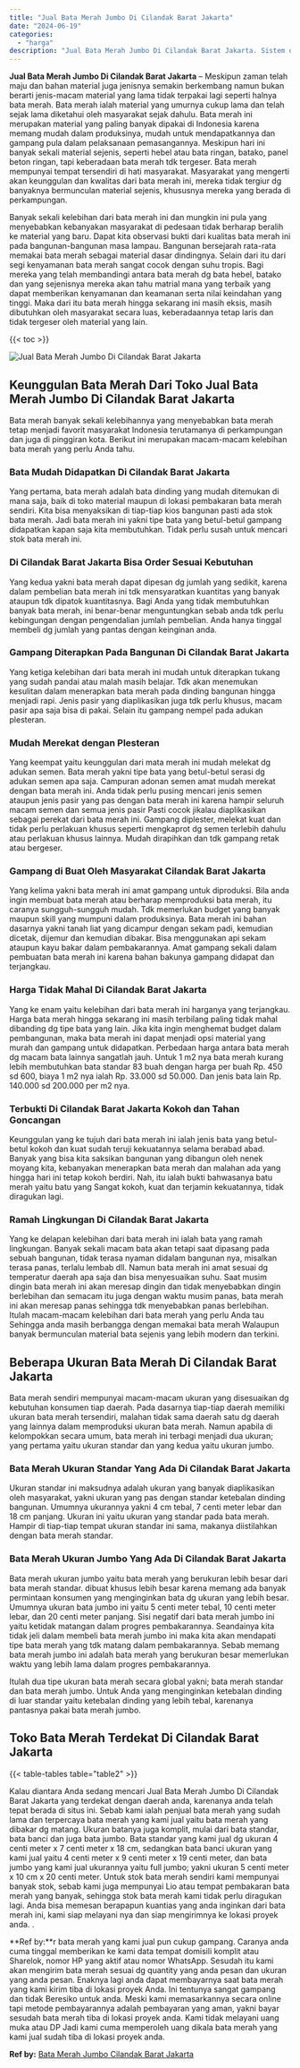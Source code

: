 ```yaml
---
title: "Jual Bata Merah Jumbo Di Cilandak Barat Jakarta"
date: "2024-06-19"
categories: 
  - "harga"
description: "Jual Bata Merah Jumbo Di Cilandak Barat Jakarta. Sistem order bata merah yang kami jual pun cukup gampang. Caranya anda cuma tinggal memberikan ke kami data..."
---
```


**Jual Bata Merah Jumbo Di Cilandak Barat Jakarta** – Meskipun zaman telah maju dan bahan material juga jenisnya semakin berkembang namun bukan berarti jenis-macam material yang lama tidak terpakai lagi seperti halnya bata merah. Bata merah ialah material yang umurnya cukup lama dan telah sejak lama diketahui oleh masyarakat sejak dahulu. Bata merah ini merupakan material yang paling banyak dipakai di Indonesia karena memang mudah dalam produksinya, mudah untuk mendapatkannya dan gampang pula dalam pelaksanaan pemasangannya. Meskipun hari ini banyak sekali material sejenis, seperti hebel atau bata ringan, batako, panel beton ringan, tapi keberadaan bata merah tdk tergeser. Bata merah mempunyai tempat tersendiri di hati masyarakat. Masyarakat yang mengerti akan keunggulan dan kwalitas dari bata merah ini, mereka tidak tergiur dg banyaknya bermunculan material sejenis, khususnya mereka yang berada di perkampungan.

Banyak sekali kelebihan dari bata merah ini dan mungkin ini pula yang menyebabkan kebanyakan masyarakat di pedesaan tidak berharap beralih ke material yang baru. Dapat kita observasi bukti dari kualitas bata merah ini pada bangunan-bangunan masa lampau. Bangunan bersejarah rata-rata memakai bata merah sebagai material dasar dindingnya. Selain dari itu dari segi kenyamanan bata merah sangat cocok dengan suhu tropis. Bagi mereka yang telah membandingi antara bata merah dg bata hebel, batako dan yang sejenisnya mereka akan tahu matrial mana yang terbaik yang dapat memberikan kenyamanan dan keamanan serta nilai keindahan yang tinggi. Maka dari itu bata merah hingga sekarang ini masih eksis, masih dibutuhkan oleh masyarakat secara luas, keberadaannya tetap laris dan tidak tergeser oleh material yang lain.

{{< toc >}}

![Jual Bata Merah Jumbo Di Cilandak Barat Jakarta](/images/jual-bata-merah-38.png)

## Keunggulan Bata Merah Dari Toko Jual Bata Merah Jumbo Di Cilandak Barat Jakarta

Bata merah banyak sekali kelebihannya yang menyebabkan bata merah tetap menjadi favorit masyarakat Indonesia terutamanya di perkampungan dan juga di pinggiran kota. Berikut ini merupakan macam-macam kelebihan bata merah yang perlu Anda tahu.

### Bata Mudah Didapatkan Di Cilandak Barat Jakarta

Yang pertama, bata merah adalah bata dinding yang mudah ditemukan di mana saja, baik di toko material maupun di lokasi pembakaran bata merah sendiri. Kita bisa menyaksikan di tiap-tiap kios bangunan pasti ada stok bata merah. Jadi bata merah ini yakni tipe bata yang betul-betul gampang didapatkan kapan saja kita membutuhkan. Tidak perlu susah untuk mencari stok bata merah ini.

### Di Cilandak Barat Jakarta Bisa Order Sesuai Kebutuhan

Yang kedua yakni bata merah dapat dipesan dg jumlah yang sedikit, karena dalam pembelian bata merah ini tdk mensyaratkan kuantitas yang banyak ataupun tdk dipatok kuantitasnya. Bagi Anda yang tidak membutuhkan banyak bata merah, ini benar-benar menguntungkan sebab anda tdk perlu kebingungan dengan pengendalian jumlah pembelian. Anda hanya tinggal membeli dg jumlah yang pantas dengan keinginan anda.

### Gampang Diterapkan Pada Bangunan Di Cilandak Barat Jakarta

Yang ketiga kelebihan dari bata merah ini mudah untuk diterapkan tukang yang sudah pandai atau malah masih belajar. Tdk akan menemukan kesulitan dalam menerapkan bata merah pada dinding bangunan hingga menjadi rapi. Jenis pasir yang diaplikasikan juga tdk perlu khusus, macam pasir apa saja bisa di pakai. Selain itu gampang nempel pada adukan plesteran.

### Mudah Merekat dengan Plesteran

Yang keempat yaitu keunggulan dari mata merah ini mudah melekat dg adukan semen. Bata merah yakni tipe bata yang betul-betul serasi dg adukan semen apa saja. Campuran adonan semen amat mudah merekat dengan bata merah ini. Anda tidak perlu pusing mencari jenis semen ataupun jenis pasir yang pas dengan bata merah ini karena hampir seluruh macam semen dan semua jenis pasir Pasti cocok jikalau diaplikasikan sebagai perekat dari bata merah ini. Gampang diplester, melekat kuat dan tidak perlu perlakuan khusus seperti mengkaprot dg semen terlebih dahulu atau perlakuan khusus lainnya. Mudah dirapihkan dan tdk gampang retak atau bergeser.

### Gampang di Buat Oleh Masyarakat Cilandak Barat Jakarta

Yang kelima yakni bata merah ini amat gampang untuk diproduksi. Bila anda ingin membuat bata merah atau berharap memproduksi bata merah, itu caranya sungguh-sungguh mudah. Tdk memerlukan budget yang banyak maupun skill yang mumpuni dalam produksinya. Bata merah ini bahan dasarnya yakni tanah liat yang dicampur dengan sekam padi, kemudian dicetak, dijemur dan kemudian dibakar. Bisa menggunakan api sekam ataupun kayu bakar dalam pembakarannya. Amat gampang sekali dalam pembuatan bata merah ini karena bahan bakunya gampang didapat dan terjangkau.

### Harga Tidak Mahal Di Cilandak Barat Jakarta

Yang ke enam yaitu kelebihan dari bata merah ini harganya yang terjangkau. Harga bata merah hingga sekarang ini masih terbilang paling tidak mahal dibanding dg tipe bata yang lain. Jika kita ingin menghemat budget dalam pembangunan, maka bata merah ini dapat menjadi opsi material yang murah dan gampang untuk didapatkan. Perbedaan harga antara bata merah dg macam bata lainnya sangatlah jauh. Untuk 1 m2 nya bata merah kurang lebih membutuhkan bata standar 83 buah dengan harga per buah Rp. 450 sd 600, biaya 1 m2 nya ialah Rp. 33.000 sd 50.000. Dan jenis bata lain Rp. 140.000 sd 200.000 per m2 nya.

### Terbukti Di Cilandak Barat Jakarta Kokoh dan Tahan Goncangan

Keunggulan yang ke tujuh dari bata merah ini ialah jenis bata yang betul-betul kokoh dan kuat sudah teruji kekuatannya selama berabad abad. Banyak yang bisa kita saksikan bangunan yang dibangun oleh nenek moyang kita, kebanyakan menerapkan bata merah dan malahan ada yang hingga hari ini tetap kokoh berdiri. Nah, itu ialah bukti bahwasanya batu merah yaitu batu yang Sangat kokoh, kuat dan terjamin kekuatannya, tidak diragukan lagi.

### Ramah Lingkungan Di Cilandak Barat Jakarta

Yang ke delapan kelebihan dari bata merah ini ialah bata yang ramah lingkungan. Banyak sekali macam bata akan tetapi saat dipasang pada sebuah bangunan, tidak terasa nyaman didalam bangunan nya, misalkan terasa panas, terlalu lembab dll. Namun bata merah ini amat sesuai dg temperatur daerah apa saja dan bisa menyesuaikan suhu. Saat musim dingin bata merah ini akan meresap dingin dan tidak menyebabkan dingin berlebihan dan semacam itu juga dengan waktu musim panas, bata merah ini akan meresap panas sehingga tdk menyebabkan panas berlebihan. Itulah macam-macam kelebihan dari bata merah yang perlu Anda tau Sehingga anda masih berbangga dengan memakai bata merah Walaupun banyak bermunculan material bata sejenis yang lebih modern dan terkini.

## Beberapa Ukuran Bata Merah Di Cilandak Barat Jakarta

Bata merah sendiri mempunyai macam-macam ukuran yang disesuaikan dg kebutuhan konsumen tiap daerah. Pada dasarnya tiap-tiap daerah memiliki ukuran bata merah tersendiri, malahan tidak sama daerah satu dg daerah yang lainnya dalam memproduksi ukuran bata merah. Namun apabila di kelompokkan secara umum, bata merah ini terbagi menjadi dua ukuran; yang pertama yaitu ukuran standar dan yang kedua yaitu ukuran jumbo.

### Bata Merah Ukuran Standar Yang Ada Di Cilandak Barat Jakarta

Ukuran standar ini maksudnya adalah ukuran yang banyak diaplikasikan oleh masyarakat, yakni ukuran yang pas dengan standar ketebalan dinding bangunan. Umumnya ukurannya yakni 4 cm tebal, 7 centi meter lebar dan 18 cm panjang. Ukuran ini yaitu ukuran yang standar pada bata merah. Hampir di tiap-tiap tempat ukuran standar ini sama, makanya diistilahkan dengan bata merah standar.

### Bata Merah Ukuran Jumbo Yang Ada Di Cilandak Barat Jakarta

Bata merah ukuran jumbo yaitu bata merah yang berukuran lebih besar dari bata merah standar. dibuat khusus lebih besar karena memang ada banyak permintaan konsumen yang menginginkan bata dg ukuran yang lebih besar. Umumnya ukuran bata jumbo ini yaitu 5 centi meter tebal, 10 centi meter lebar, dan 20 centi meter panjang. Sisi negatif dari bata merah jumbo ini yaitu ketidak matangan dalam progres pembakarannya. Seandainya kita tidak jeli dalam membeli bata merah jumbo ini maka kita akan mendapati tipe bata merah yang tdk matang dalam pembakarannya. Sebab memang bata merah jumbo ini adalah bata merah yang berukuran besar memerlukan waktu yang lebih lama dalam progres pembakarannya.

Itulah dua tipe ukuran bata merah secara global yakni; bata merah standar dan bata merah jumbo. Untuk Anda yang menginginkan ketebalan dinding di luar standar yaitu ketebalan dinding yang lebih tebal, karenanya pantasnya pakai bata merah jumbo.

## Toko Bata Merah Terdekat Di Cilandak Barat Jakarta

{{< table-tables table="table2" >}}

Kalau diantara Anda sedang mencari Jual Bata Merah Jumbo Di Cilandak Barat Jakarta yang terdekat dengan daerah anda, karenanya anda telah tepat berada di situs ini. Sebab kami ialah penjual bata merah yang sudah lama dan terpercaya bata merah yang kami jual yaitu bata merah yang dibakar dg matang. Ukuran batanya juga komplit, mulai dari bata standar, bata banci dan juga bata jumbo. Bata standar yang kami jual dg ukuran 4 centi meter x 7 centi meter x 18 cm, sedangkan bata banci ukuran yang kami jual yaitu 4 centi meter x 9 centi meter x 19 centi meter, dan bata jumbo yang kami jual ukurannya yaitu full jumbo; yakni ukuran 5 centi meter x 10 cm x 20 centi meter. Untuk stok bata merah sendiri kami mempunyai banyak stok, sebab kami juga mempunyai Lio atau tempat pembakaran bata merah yang banyak, sehingga stok bata merah kami tidak perlu diragukan lagi. Anda bisa memesan berapapun kuantias yang anda inginkan dari bata merah ini, kami siap melayani nya dan siap mengirimnya ke lokasi proyek anda.
.

**Ref by:**r bata merah yang kami jual pun cukup gampang. Caranya anda cuma tinggal memberikan ke kami data tempat domisili komplit atau Sharelok, nomor HP yang aktif atau nomor WhatsApp. Sesudah itu kami akan mengirim bata merah sesuai dg quantity yang anda pesan dan ukuran yang anda pesan. Enaknya lagi anda dapat membayarnya saat bata merah yang kami kirim tiba di lokasi proyek Anda. Ini tentunya sangat gampang dan tidak Beresiko untuk anda. Meski kami memasarkannya secara online tapi metode pembayarannya adalah pembayaran yang aman, yakni bayar sesudah bata merah tiba di lokasi proyek anda. Kami tidak melayani uang muka atau DP Jadi kami cuma memperoleh uang dikala bata merah yang kami jual sudah tiba di lokasi proyek anda.

**Ref by:** [Bata Merah Jumbo Cilandak Barat Jakarta](https://id.wikipedia.org/wiki/Bata)
